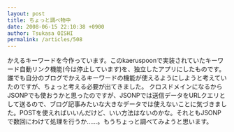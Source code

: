 ```yaml
---
layout: post
title: ちょっと調べ物中
date: 2008-06-15 22:10:38 +0900
author: Tsukasa OISHI
permalink: /articles/508
---
```


かえるキーワードを今作っています。このkaeruspoonで実装されていたキーワード自動リンク機能(今は停止しています)を、独立したアプリにしたものです。誰でも自分のブログでかえるキーワードの機能が使えるようにしようと考えていたのですが、ちょっと考える必要が出てきました。
クロスドメインになるからJSONPでも使おうかと思ったのですが、JSONPでは送信データをURLクエリとして送るので、ブログ記事みたいな大きなデータでは使えないことに気づきました。POSTを使えればいいんだけど、いい方法はないのかな。それともJSONPで数回にわけて処理を行うか……。もうちょっと調べてみようと思います。

